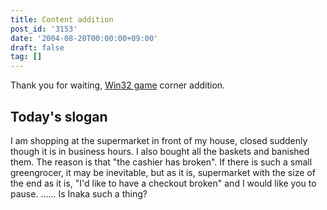 ```yaml
---
title: Content addition
post_id: '3153'
date: '2004-08-20T00:00:00+09:00'
draft: false
tag: []
---
```


Thank you for waiting, [Win32 game](/category/products/apps) corner addition.

## Today's slogan

I am shopping at the supermarket in front of my house, closed suddenly though it is in business hours. I also bought all the baskets and banished them. The reason is that "the cashier has broken". If there is such a small greengrocer, it may be inevitable, but as it is, supermarket with the size of the end as it is, "I'd like to have a checkout broken" and I would like you to pause. ...... Is Inaka such a thing?